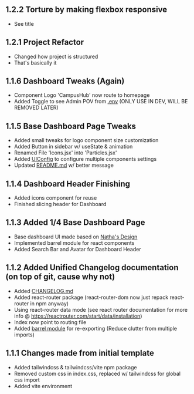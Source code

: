## 1.2.2 Torture by making flexbox responsive

-   See title

## 1.2.1 Project Refactor

-   Changed how project is structured
-   That's basically it

## 1.1.6 Dashboard Tweaks (Again)

-   Component Logo 'CampusHub' now route to homepage
-   Added Toggle to see Admin POV from [.env](.env.example) (ONLY USE IN DEV, WILL BE REMOVED LATER)

## 1.1.5 Base Dashboard Page Tweaks

-   Added small tweaks for logo component size customization
-   Added Button in sidebar w/ useState & animation
-   Renamed File 'Icons.jsx' into 'Particles.jsx'
-   Added [UIConfig](src/UIConfig.jsx) to configure multiple components settings
-   Updated [README.md](README.md) w/ better message

## 1.1.4 Dashboard Header Finishing

-   Added icons component for reuse
-   Finished slicing header for Dashboard

## 1.1.3 Added 1/4 Base Dashboard Page

-   Base dashboard UI made based on [Natha's Design](https://www.figma.com/design/LzB6oKLbkXXDNERQ0fJzJE/TBC?node-id=0-1&t=7BErKKXjAwJn26PZ-1)
-   Implemented barrel module for react components
-   Added Search Bar and Avatar for Dashboard Header

## 1.1.2 Added Unified Changelog documentation (on top of git, cause why not)

-   Added [CHANGELOG.md](CHANGELOG.md)
-   Added react-router package (react-router-dom now just repack react-router in npm anyway)
-   Using react-router data mode (see react router documentation for more info @ https://reactrouter.com/start/data/installation)
-   Index now point to routing file
-   Added [barrel module](src/Barrel.jsx) for re-exporting (Reduce clutter from multiple imports)

## 1.1.1 Changes made from initial template

-   Added tailwindcss & tailwindcss/vite npm package
-   Removed custom css in index.css, replaced w/ tailwindcss for global css import
-   Added vite environment
